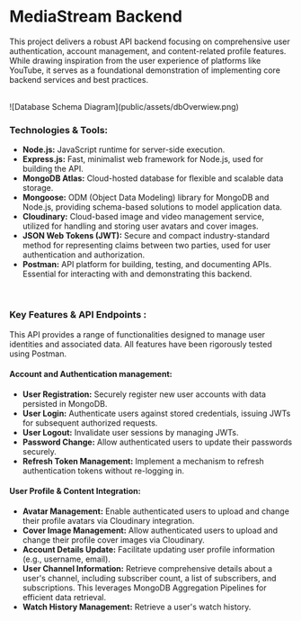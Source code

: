 <h1> MediaStream Backend </h1>

This project delivers a robust API backend focusing on comprehensive user authentication, account management, and content-related profile features. While drawing inspiration from the user experience of platforms like YouTube, it serves as a foundational demonstration of implementing core backend services and best practices.

<br>
![Database Schema Diagram](public/assets/dbOverwiew.png)
<h3>Technologies & Tools: </h3>
<ul>
  <li><strong>Node.js:</strong> JavaScript runtime for server-side execution.</li>
  <li><strong>Express.js:</strong> Fast, minimalist web framework for Node.js, used for building the API.</li>
  <li><strong>MongoDB Atlas:</strong> Cloud-hosted database for flexible and scalable data storage.</li>
  <li><strong>Mongoose:</strong> ODM (Object Data Modeling) library for MongoDB and Node.js, providing schema-based solutions to model application data.</li>
  <li><strong>Cloudinary:</strong> Cloud-based image and video management service, utilized for handling and storing user avatars and cover images.</li>
  <li><strong>JSON Web Tokens (JWT):</strong> Secure and compact industry-standard method for representing claims between two parties, used for user authentication and authorization.</li>
  <li><strong>Postman:</strong> API platform for building, testing, and documenting APIs. Essential for interacting with and demonstrating this backend.</li>
</ul>
<br>
<h3> Key Features & API Endpoints :</h3>
<p> This API provides a range of functionalities designed to manage user identities and associated data. All features have been rigorously tested using Postman.
</p>
<h4> Account and Authentication management:</h4>
<ul>
  <li><strong>User Registration:</strong> Securely register new user accounts with data persisted in MongoDB.</li>
  <li><strong>User Login:</strong> Authenticate users against stored credentials, issuing JWTs for subsequent authorized requests.</li>
  <li><strong>User Logout:</strong> Invalidate user sessions by managing JWTs.</li>
  <li><strong>Password Change:</strong> Allow authenticated users to update their passwords securely.</li>
  <li><strong>Refresh Token Management:</strong> Implement a mechanism to refresh authentication tokens without re-logging in.</li>
</ul>
<h4> User Profile & Content Integration:</h4>
<ul>
  <li><strong>Avatar Management:</strong> Enable authenticated users to upload and change their profile avatars via Cloudinary integration.</li>
  <li><strong>Cover Image Management:</strong> Allow authenticated users to upload and change their profile cover images via Cloudinary.</li>
  <li><strong>Account Details Update:</strong> Facilitate updating user profile information (e.g., username, email).</li>
  <li><strong>User Channel Information:</strong> Retrieve comprehensive details about a user's channel, including subscriber count, a list of subscribers, and subscriptions. This leverages MongoDB Aggregation Pipelines for efficient data retrieval.</li>
  <li><strong>Watch History Management:</strong> Retrieve a user's watch history.</li>
</ul>

